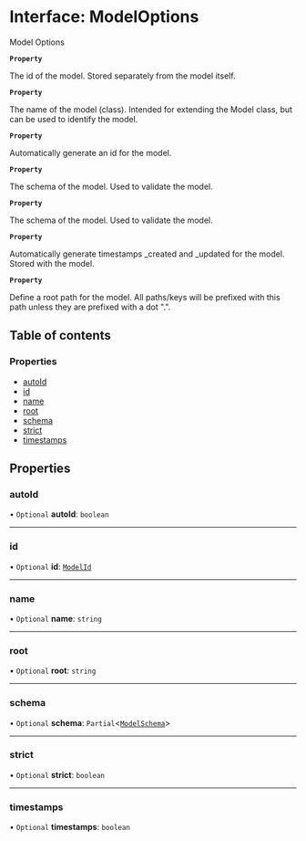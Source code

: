 # Interface: ModelOptions

Model Options

**`Property`**

The id of the model. Stored separately from the model itself.

**`Property`**

The name of the model (class). Intended for extending the Model class, but can be used to identify the model.

**`Property`**

Automatically generate an id for the model.

**`Property`**

The schema of the model. Used to validate the model.

**`Property`**

The schema of the model. Used to validate the model.

**`Property`**

Automatically generate timestamps _created and _updated for the model. Stored with the model.

**`Property`**

Define a root path for the model. All paths/keys will be prefixed with this path unless they are prefixed with a dot ".".

## Table of contents

### Properties

- [autoId](ModelOptions.md#autoid)
- [id](ModelOptions.md#id)
- [name](ModelOptions.md#name)
- [root](ModelOptions.md#root)
- [schema](ModelOptions.md#schema)
- [strict](ModelOptions.md#strict)
- [timestamps](ModelOptions.md#timestamps)

## Properties

### autoId

• `Optional` **autoId**: `boolean`

___

### id

• `Optional` **id**: [`ModelId`](../README.md#modelid)

___

### name

• `Optional` **name**: `string`

___

### root

• `Optional` **root**: `string`

___

### schema

• `Optional` **schema**: `Partial`<[`ModelSchema`](ModelSchema.md)\>

___

### strict

• `Optional` **strict**: `boolean`

___

### timestamps

• `Optional` **timestamps**: `boolean`
